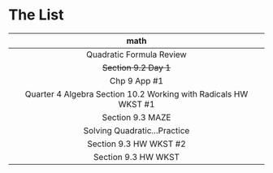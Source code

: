 [1]:https://uaschools.instructure.com/courses/4142/assignments/39567
# The List
|math                                                           |
|:-------------------------------------------------------------:|
|Quadratic Formula Review                                       |
|~~Section 9.2 Day 1~~                                          |
|Chp 9 App #1                                                   |
|Quarter 4 Algebra Section 10.2 Working with Radicals HW WKST #1|
|Section 9.3 MAZE                                               |
|Solving Quadratic...Practice                                   |
|Section 9.3 HW WKST #2                                         |
|Section 9.3 HW WKST                                            |